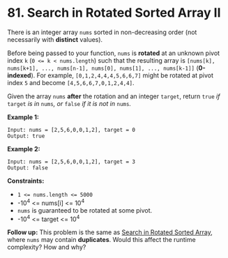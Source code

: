 # 81. Search in Rotated Sorted Array II

There is an integer array `nums` sorted in non-decreasing order (not necessarily with **distinct** values).

Before being passed to your function, `nums` is **rotated** at an unknown pivot index `k` (`0 <= k < nums.length`) such that the resulting array is `[nums[k], nums[k+1], ..., nums[n-1], nums[0], nums[1], ..., nums[k-1]]` (**0-indexed**). For example, `[0,1,2,4,4,4,5,6,6,7]` might be rotated at pivot index `5` and become `[4,5,6,6,7,0,1,2,4,4]`.

Given the array `nums` **after** the rotation and an integer `target`, return `true` *if* `target` *is in* `nums`*, or* `false` *if it is not in* `nums`*.*

 

**Example 1:**

```
Input: nums = [2,5,6,0,0,1,2], target = 0
Output: true
```

**Example 2:**

```
Input: nums = [2,5,6,0,0,1,2], target = 3
Output: false
```

 

**Constraints:**

- `1 <= nums.length <= 5000`
- -10<sup>4</sup> <= nums[i] <= 10<sup>4</sup>
- `nums` is guaranteed to be rotated at some pivot.
- -10<sup>4</sup> <= target <= 10<sup>4</sup>

 

**Follow up:** This problem is the same as [Search in Rotated Sorted Array](https://leetcode.com/problems/search-in-rotated-sorted-array/description/), where `nums` may contain **duplicates**. Would this affect the runtime complexity? How and why?